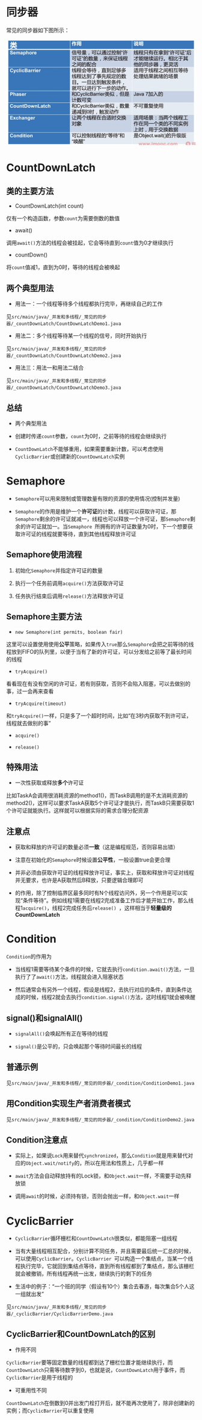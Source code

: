 # 同步器

常见的同步器如下图所示：

![常见的同步器](img/常见的同步器.png)

# CountDownLatch

## 类的主要方法

- CountDownLatch(int count)

仅有一个构造函数，参数`count`为需要倒数的数值

- await()

调用`await()`方法的线程会被挂起，它会等待直到`count`值为0才继续执行

- countDown()

将`count`值减1，直到为0时，等待的线程会被唤起

## 两个典型用法

- 用法一：一个线程等待多个线程都执行完毕，再继续自己的工作

见`src/main/java/_并发和多线程/_常见的同步器/_countDownLatch/CountDownLatchDemo1.java`

- 用法二：多个线程等待某一个线程的信号，同时开始执行

见`src/main/java/_并发和多线程/_常见的同步器/_countDownLatch/CountDownLatchDemo2.java`

- 用法三：用法一和用法二结合

见`src/main/java/_并发和多线程/_常见的同步器/_countDownLatch/CountDownLatchDemo3.java`

## 总结

- 两个典型用法

- 创建时传递`count`参数，`count`为0时，之前等待的线程会继续执行

- `CountDownLatch`不能够重用，如果需要重新计数，可以考虑使用`CyclicBarrier`或创建新的`CountDownLatch`实例

# Semaphore

- `Semaphore`可以用来限制或管理数量有限的资源的使用情况(控制并发量)

- `Semaphore`的作用是维护一个**许可证**的计数，线程可以获取许可证，那`Semaphore`剩余的许可证就减一，线程也可以释放一个许可证，那`Semaphore`剩余的许可证就加一。当`Semaphore
  `所拥有的许可证数量为0时，下一个想要获取许可证的线程就要等待，直到其他线程释放许可证
  
## Semaphore使用流程

1. 初始化`Semaphore`并指定许可证的数量

2. 执行一个任务前调用`acquire()`方法获取许可证

3. 任务执行结束后调用`release()`方法释放许可证

## Semaphore主要方法

- `new Semaphore(int permits, boolean fair)`

这里可以设置使用使用**公平**策略，如果传入`true`那么`Semaphore`会把之前等待的线程放到FIFO的队列里，以便于当有了新的许可证，可以分发给之前等了最长时间的线程

- `tryAcquire()`

看看现在有没有空闲的许可证，若有则获取，否则不会陷入阻塞，可以去做别的事，过一会再来查看

- `tryAcquire(timeout)`

和`tryAcquire()`一样，只是多了一个超时时间，比如“在3秒内获取不到许可证，线程就去做别的事”

- `acquire()`

- `release()`

## 特殊用法

- 一次性获取或释放**多个**许可证

比如TaskA会调用很消耗资源的method1()，而TaskB调用的是不太消耗资源的method2()，这样可以要求TaskA获取5个许可证才能执行，而TaskB只需要获取1个许可证就能执行。这样就可以根据实际的需求合理分配资源

## 注意点

- 获取和释放的许可证的数量必须**一致**（这是编程规范，否则容易出错）

- 注意在初始化的`Semaphore`时候设置**公平性**，一般设置true会更合理

- 并非必须由获取许可证的线程释放许可证，事实上，获取和释放许可证对线程并无要求，也许是A获取然后B释放，只要逻辑合理即可

- 的作用，除了控制临界区最多同时有N个线程访问外，另一个作用是可以实现“条件等待”。例如线程1需要在线程2完成准备工作后才能开始工作，那么线程1`acquire()`，线程2完成任务后`release()
  `，这样相当于**轻量级的CountDownLatch**
  
# Condition

`Condition`的作用为

- 当线程1需要等待某个条件的时候，它就去执行`condition.await()`方法，一旦执行了了`await()`方法，线程就会进入阻塞状态

- 然后通常会有另外一个线程，假设是线程2，去执行对应的条件，直到条件达成的时候，线程2就会去执行`condition.signal()`方法，这时线程1就会被唤醒

## signal()和signalAll()

- `signalAll()`会唤起所有正在等待的线程

- `signal()`是公平的，只会唤起那个等待时间最长的线程

## 普通示例

见`src/main/java/_并发和多线程/_常见的同步器/_condition/ConditionDemo1.java`

## 用Condition实现生产者消费者模式

见`src/main/java/_并发和多线程/_常见的同步器/_condition/ConditionDemo2.java`

## Condition注意点

- 实际上，如果说`Lock`用来替代`synchronized`，那么`Condition`就是用来替代对应的`Object.wait/notify`的，所以在用法和性质上，几乎都一样

- `await`方法会自动释放持有的Lock锁，和`Object.wait`一样，不需要手动先释放锁

- 调用`await`的时候，必须持有锁，否则会抛出一样，和`Object.wait`一样

# CyclicBarrier

- `CyclicBarrier`循环栅栏和`CountDownLatch`很类似，都能阻塞一组线程

- 当有大量线程相互配合，分别计算不同任务，并且需要最后统一汇总的时候，可以使用`CyclicBarrier`。`CyclicBarrier
  `可以构造一个集结点，当某一个线程执行完毕，它就回到集结点等待，直到所有线程都到了集结点，那么该栅栏就会被撤销，所有线程再统一出发，继续执行的剩下的任务
  
- 生活中的例子：“一个班的同学（假设有10个）集合去春游，每次集合5个人这一组就出发”

见`src/main/java/_并发和多线程/_常见的同步器/_cyclicBarrier/CyclicBarrierDemo.java`

## CyclicBarrier和CountDownLatch的区别

- 作用不同

`CyclicBarrier`要等固定数量的线程都到达了栅栏位置才能继续执行，而`CountDownLatch`只需等待数字到0，也就是说，`CountDownLatch`用于事件，而`CyclicBarrier`是用于线程的

- 可重用性不同

`CountDownLatch`在倒数到0并出发门栓打开后，就不能再次使用了，除非创建新的实例；而`CyclicBarrier`可以重复使用

